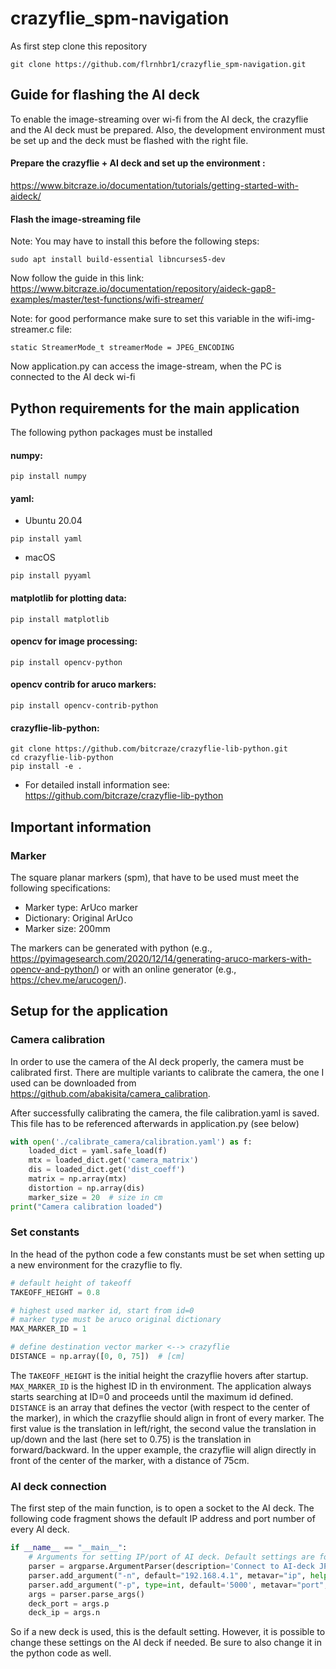 # crazyflie_spm-navigation

As first step clone this repository 
```shell
git clone https://github.com/flrnhbr1/crazyflie_spm-navigation.git
```

## Guide for flashing the AI deck
To enable the image-streaming over wi-fi from the AI deck, the crazyflie and the AI deck must be prepared.
Also, the development environment must be set up and the deck must be flashed with the right file.

#### Prepare the crazyflie + AI deck and set up the environment :
https://www.bitcraze.io/documentation/tutorials/getting-started-with-aideck/


#### Flash the image-streaming file

Note: You may have to install this before the following steps:
```shell
sudo apt install build-essential libncurses5-dev
```

Now follow the guide in this link:
https://www.bitcraze.io/documentation/repository/aideck-gap8-examples/master/test-functions/wifi-streamer/

Note: for good performance make sure to set this variable in the wifi-img-streamer.c file:
 ```
static StreamerMode_t streamerMode = JPEG_ENCODING
```
Now application.py can access the image-stream, when the PC is connected to the AI deck wi-fi

## Python requirements for the main application 
 The following python packages must be installed

#### numpy:
```shell
pip install numpy
```
#### yaml:
- Ubuntu 20.04
```shell
pip install yaml
```
- macOS
```shell
pip install pyyaml
```

#### matplotlib for plotting data:
```shell
pip install matplotlib
```

#### opencv for image processing:
```shell
pip install opencv-python
```
#### opencv contrib for aruco markers:
```shell
pip install opencv-contrib-python
```

#### crazyflie-lib-python:
```shell
git clone https://github.com/bitcraze/crazyflie-lib-python.git
cd crazyflie-lib-python
pip install -e .
```
- For detailed install information see: https://github.com/bitcraze/crazyflie-lib-python


## Important information

### Marker
The square planar markers (spm), that have to be used must meet the following specifications:
- Marker type: ArUco marker
- Dictionary: Original ArUco
- Marker size: 200mm

The markers can be generated with python 
(e.g., https://pyimagesearch.com/2020/12/14/generating-aruco-markers-with-opencv-and-python/) 
or with an online generator (e.g., https://chev.me/arucogen/).


## Setup for the application

### Camera calibration
In order to use the camera of the AI deck properly, the camera must be calibrated first.
There are multiple variants to calibrate the camera, the one I used can be downloaded from 
https://github.com/abakisita/camera_calibration.

After successfully calibrating the camera, the file calibration.yaml 
is saved. This file has to be referenced afterwards in application.py (see below)
````python
with open('./calibrate_camera/calibration.yaml') as f:
    loaded_dict = yaml.safe_load(f)
    mtx = loaded_dict.get('camera_matrix')
    dis = loaded_dict.get('dist_coeff')
    matrix = np.array(mtx)
    distortion = np.array(dis)
    marker_size = 20  # size in cm
print("Camera calibration loaded")
````

### Set constants

In the head of the python code a few constants must be set when setting up 
a new environment for the crazyflie to fly.

````python
# default height of takeoff
TAKEOFF_HEIGHT = 0.8

# highest used marker id, start from id=0
# marker type must be aruco original dictionary
MAX_MARKER_ID = 1

# define destination vector marker <--> crazyflie
DISTANCE = np.array([0, 0, 75])  # [cm]
````

The ```TAKEOFF_HEIGHT``` is the initial height the crazyflie hovers after
startup.  ```MAX_MARKER_ID``` is the highest ID in th environment. The application
always starts searching at ID=0 and proceeds until the maximum id defined. 
```DISTANCE``` is an array that defines the vector (with respect to the center of the marker),
in which the crazyflie should align in front of every marker. The first value is the translation 
in  left/right, the second value the translation in up/down and the last (here set to 0.75) is 
the translation in forward/backward. In the upper example, the crazyflie will align directly
in front of the center of the marker, with a distance of 75cm.

### AI deck connection
The first step of the main function, is to open a socket to the AI deck. The following code fragment
shows the default IP address and port number of every AI deck. 
````python
if __name__ == "__main__":
    # Arguments for setting IP/port of AI deck. Default settings are for when
    parser = argparse.ArgumentParser(description='Connect to AI-deck JPEG streamer example')
    parser.add_argument("-n", default="192.168.4.1", metavar="ip", help="AI-deck IP")
    parser.add_argument("-p", type=int, default='5000', metavar="port", help="AI-deck port")
    args = parser.parse_args()
    deck_port = args.p
    deck_ip = args.n
````

So if a new deck is used, this is the default setting.
However, it is possible to change these settings on the AI deck if needed. Be sure to also change it in the python code as well.